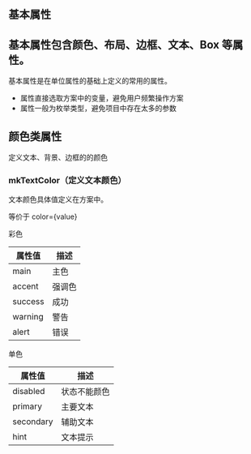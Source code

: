 <section class='chapter'>

# 基本属性

## 基本属性包含颜色、布局、边框、文本、Box 等属性。

基本属性是在单位属性的基础上定义的常用的属性。
* 属性直接选取方案中的变量，避免用户频繁操作方案
* 属性一般为枚举类型，避免项目中存在太多的参数

<article>

## 颜色类属性

定义文本、背景、边框的的颜色

<section class="cols3">
<div>

### mkTextColor（定义文本颜色）

文本颜色具体值定义在方案中。

等价于 color={value}
</div>
<div>

彩色

| 属性值 | 描述  | 
| --- | --- | 
| main | 主色  | 
| accent | 强调色 | 
| success | 成功 | 
| warning | 警告 | 
| alert | 错误 | 

</div>
<div>

单色

| 属性值 | 描述  | 
| --- | --- | 
| disabled | 状态不能颜色 | 
| primary | 主要文本 | 
| secondary | 辅助文本 | 
| hint | 文本提示 | 

</div>

</section>

</article>


</section>